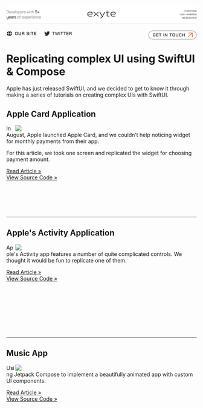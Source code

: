 <a href="https://exyte.com/"><picture><source media="(prefers-color-scheme: dark)" srcset="https://raw.githubusercontent.com/exyte/media/master/common/header-dark.png"><img src="https://raw.githubusercontent.com/exyte/media/master/common/header-light.png"></picture></a>

<a href="https://exyte.com/"><picture><source media="(prefers-color-scheme: dark)" srcset="https://raw.githubusercontent.com/exyte/media/master/common/our-site-dark.png" width="80" height="16"><img src="https://raw.githubusercontent.com/exyte/media/master/common/our-site-light.png" width="80" height="16"></picture></a>&nbsp;&nbsp;&nbsp;&nbsp;&nbsp;<a href="https://twitter.com/exyteHQ"><picture><source media="(prefers-color-scheme: dark)" srcset="https://raw.githubusercontent.com/exyte/media/master/common/twitter-dark.png" width="74" height="16"><img src="https://raw.githubusercontent.com/exyte/media/master/common/twitter-light.png" width="74" height="16">
</picture></a> <a href="https://exyte.com/contacts"><picture><source media="(prefers-color-scheme: dark)" srcset="https://raw.githubusercontent.com/exyte/media/master/common/get-in-touch-dark.png" width="128" height="24" align="right"><img src="https://raw.githubusercontent.com/exyte/media/master/common/get-in-touch-light.png" width="128" height="24" align="right"></picture></a>


<h1>Replicating complex UI using SwiftUI & Compose</h1>
<p>Apple has just released SwiftUI, and we decided to get to know it through making a series of tutorials on creating complex UIs with SwiftUI.</p>
<h2>Apple Card Application</h2>
<img align="right" src="https://github.com/exyte/replicating/blob/master/Assets/apple-card-cover.png" width="480">
<p>In August, Apple launched Apple Card, and we couldn’t help noticing widget for monthly payments from their app.</p><p>For this article, we took one screen and replicated the widget for choosing payment amount.</p>
<p>
    <a href="https://exyte.com/blog/replicating-apple-card-application-using-swiftui?utm_source=github&utm_medium=referral&utm_campaign=website_blog">Read Article »</a>
    <br>
    <a href="https://github.com/exyte/replicating/tree/master/Apple%20Card">View Source Code »</a>
</p>
<br>
<br>
<br>
<br>
<hr>
<h2>Apple's Activity Application</h2>
<img align="right" src="https://github.com/exyte/replicating/blob/master/Assets/activity-app-cover.png" width="480">
<p>Apple's Activity app features a number of quite complicated controls. We thought it would be fun to replicate one of them.</p>
<p>
    <a href="https://exyte.com/blog/swiftui-tutorial-replicating-activity-application?utm_source=github&utm_medium=referral&utm_campaign=website_blog">Read Article »</a>
    <br>
    <a href="https://github.com/exyte/replicating/tree/master/Activity%20App">View Source Code »</a>
</p> 
<br>
<br>
<br>
<br>
<br>
<br>
<br>
<hr>
<h2>Music App</h2>
<img align="right" src="https://user-images.githubusercontent.com/57913130/203747962-39eb1b2c-a678-4dce-bc4d-f3dcecce3d8f.png" width="480">
<p>Using Jetpack Compose to implement a beautifully animated app with custom UI components.</p>
<p>
    <a href="https://exyte.com/blog/android-dribbble-replicating-part-1">Read Article »</a>
    <br>
    <a href="https://github.com/exyte/replicating/tree/master/Music%20App">View Source Code »</a>
</p> 

